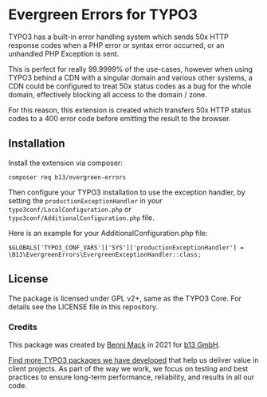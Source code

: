 # Evergreen Errors for TYPO3

TYPO3 has a built-in error handling system which sends 50x HTTP response codes when
a PHP error or syntax error occurred, or an unhandled PHP Exception is sent.

This is perfect for really 99.9999% of the use-cases, however when using TYPO3 behind
a CDN with a singular domain and various other systems, a CDN could be configured to
treat 50x status codes as a bug for the whole domain, effectively blocking
all access to the domain / zone.

For this reason, this extension is created which transfers 50x HTTP status codes to
a 400 error code before emitting the result to the browser.

## Installation

Install the extension via composer:

    composer req b13/evergreen-errors

Then configure your TYPO3 installation to use the exception handler, by setting the
`productionExceptionHandler` in your `typo3conf/LocalConfiguration.php` or `typo3conf/AdditionalConfiguration.php`
file.

Here is an example for your AdditionalConfiguration.php file:

```
$GLOBALS['TYPO3_CONF_VARS']['SYS']['productionExceptionHandler'] = \B13\EvergreenErrors\EvergreenExceptionHandler::class;
```

## License

The package is licensed under GPL v2+, same as the TYPO3 Core. For details see the LICENSE file in this repository.

### Credits

This package was created by [Benni Mack](https://github.com/bmack) in 2021 for [b13 GmbH](https://b13.com).

[Find more TYPO3 packages we have developed](https://b13.com/useful-typo3-extensions-from-b13-to-you) that help us deliver value in client projects. As part of the way we work, we focus on testing and best practices to ensure long-term performance, reliability, and results in all our code.
